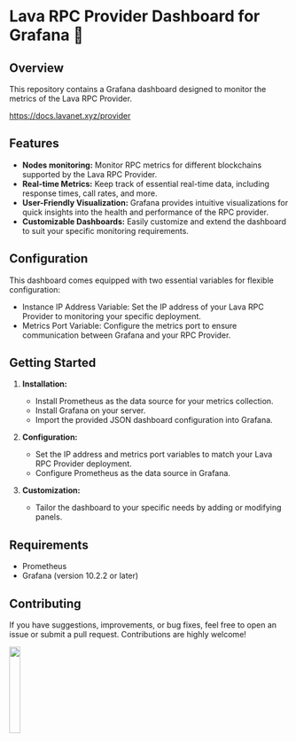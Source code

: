 # Lava RPC Provider Dashboard for Grafana 🌋

## Overview

This repository contains a Grafana dashboard designed to monitor the metrics of the Lava RPC Provider.

https://docs.lavanet.xyz/provider

## Features

- **Nodes monitoring:** Monitor RPC metrics for different blockchains supported by the Lava RPC Provider.
- **Real-time Metrics:** Keep track of essential real-time data, including response times, call rates, and more.
- **User-Friendly Visualization:** Grafana provides intuitive visualizations for quick insights into the health and performance of the RPC provider.
- **Customizable Dashboards:** Easily customize and extend the dashboard to suit your specific monitoring requirements.

## Configuration

This dashboard comes equipped with two essential variables for flexible configuration:

- Instance IP Address Variable: Set the IP address of your Lava RPC Provider to monitoring your specific deployment.
- Metrics Port Variable: Configure the metrics port to ensure communication between Grafana and your RPC Provider.

## Getting Started

1. **Installation:**
   - Install Prometheus as the data source for your metrics collection.
   - Install Grafana on your server.
   - Import the provided JSON dashboard configuration into Grafana.

2. **Configuration:**
   - Set the IP address and metrics port variables to match your Lava RPC Provider deployment.
   - Configure Prometheus as the data source in Grafana.

3. **Customization:**
   - Tailor the dashboard to your specific needs by adding or modifying panels.
  
## Requirements

- Prometheus
- Grafana (version 10.2.2 or later)

## Contributing

If you have suggestions, improvements, or bug fixes, feel free to open an issue or submit a pull request. Contributions are highly welcome!

<img src="https://www.5elementsnodes.com/wp-content/uploads/2023/12/LOGO-1.png" width="20%">
